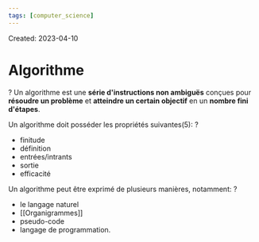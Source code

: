 ```yaml
---
tags: [computer_science] 
---
```

Created: 2023-04-10

# Algorithme
?
Un algorithme est une **série d'instructions non ambiguës** conçues pour **résoudre un problème** et **atteindre un certain objectif** en un **nombre fini d'étapes**.
<!--SR:!2023-04-16,2,190-->

Un algorithme doit posséder les propriétés suivantes(5):
?
- finitude
- définition
- entrées/intrants
- sortie
- efficacité
<!--SR:!2023-04-15,1,168-->

Un algorithme peut être exprimé de plusieurs manières, notamment:
?
- le langage naturel
- [[Organigrammes]]
- pseudo-code
- langage de programmation.
<!--SR:!2023-04-24,10,250-->
